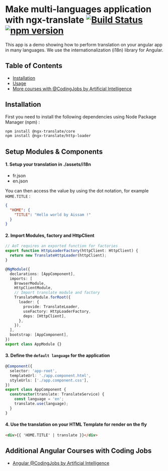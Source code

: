 # Make multi-languages application with ngx-translate [![Build Status](https://travis-ci.org/ngx-translate/core.svg?branch=master)](https://codingjobs-77e8f.web.app/jobs/2)[![npm version](https://d25lcipzij17d.cloudfront.net/badge.svg?id=js&r=r&type=6e&v=0.0.1&x2=0)](https://codingjobs-77e8f.web.app/jobs/2)

This app is a demo showing how to perform translation on your angular app in many languages. We use the internationalization (i18n) library for Angular.

## Table of Contents

- [Installation](#installation)
- [Usage](#usage)
- [More courses with @CodingJobs by Artificial Intelligence](https://codingjobs-77e8f.web.app/jobs/2)

## Installation

First you need to install the following dependencies using Node Package Manager (npm) :

```sh
npm install @ngx-translate/core
npm install @ngx-translate/http-loader
```

## Setup Modules & Components

#### 1. Setup your translation in ./assets/i18n

- fr.json
- en.json

You can then access the value by using the dot notation, for example `HOME.TITLE` :

```json
{
  "HOME": {
    "TITLE": "Hello world by Aissam !"
  }
}
```

#### 2. Import Modules, factory and HttpClient

```ts
// AoT requires an exported function for factories
export function HttpLoaderFactory(httpClient: HttpClient) {
  return new TranslateHttpLoader(httpClient);
}

@NgModule({
  declarations: [AppComponent],
  imports: [
    BrowserModule,
    HttpClientModule,
    // Import translate module and factory
    TranslateModule.forRoot({
      loader: {
        provide: TranslateLoader,
        useFactory: HttpLoaderFactory,
        deps: [HttpClient],
      },
    }),
  ],
  bootstrap: [AppComponent],
})
export class AppModule {}
```

#### 3. Define the `default language` for the application

```ts
@Component({
  selector: 'app-root',
  templateUrl: './app.component.html',
  styleUrls: ['./app.component.css'],
})
export class AppComponent {
  constructor(translate: TranslateService) {
    const language = 'en';
    translate.use(language);
  }
}
```

#### 4. Use the translation on your HTML Template for render on the fly

```html
<div>{{ 'HOME.TITLE' | translate }}</div>
```

## Additional Angular Courses with Coding Jobs

- [Angular @CodingJobs by Artificial Intelligence ](https://codingjobs-77e8f.web.app/jobs/2)
